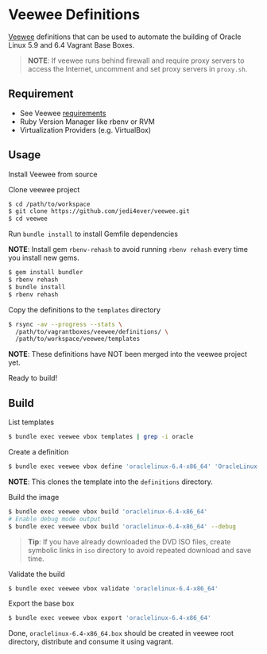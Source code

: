 # Veewee Definitions

[Veewee](https://github.com/jedi4ever/veewee) definitions that can be used to automate the building of Oracle Linux 5.9 and 6.4 Vagrant Base Boxes.

> **NOTE**: If veewee runs behind firewall and require proxy servers to access the Internet, uncomment and set proxy servers in `proxy.sh`.

## Requirement

* See Veewee [requirements](https://github.com/jedi4ever/veewee/blob/master/doc/requirements.md)
* Ruby Version Manager like rbenv or RVM
* Virtualization Providers (e.g. VirtualBox)

## Usage

Install Veewee from source

Clone veewee project

```bash
$ cd /path/to/workspace
$ git clone https://github.com/jedi4ever/veewee.git
$ cd veewee
```
Run `bundle install` to install Gemfile dependencies

**NOTE**: Install gem `rbenv-rehash` to avoid running `rbenv rehash` every time you install new gems.

```bash
$ gem install bundler
$ rbenv rehash
$ bundle install
$ rbenv rehash
```

Copy the definitions to the `templates` directory

```bash
$ rsync -av --progress --stats \
  /path/to/vagrantboxes/veewee/definitions/ \
  /path/to/workspace/veewee/templates
```

**NOTE**: These definitions have NOT been merged into the veewee project yet.

Ready to build!

## Build

List templates

```bash
$ bundle exec veewee vbox templates | grep -i oracle
```

Create a definition

```bash
$ bundle exec veewee vbox define 'oraclelinux-6.4-x86_64' 'OracleLinux-6.4-x86_64-DVD'
```

**NOTE**: This clones the template into the `definitions` directory.

Build the image

```bash
$ bundle exec veewee vbox build 'oraclelinux-6.4-x86_64'
# Enable debug mode output
$ bundle exec veewee vbox build 'oraclelinux-6.4-x86_64' --debug
```

> **Tip**: If you have already downloaded the DVD ISO files,  create symbolic links in `iso` directory to avoid repeated download and save time.

Validate the build

```bash
$ bundle exec veewee vbox validate 'oraclelinux-6.4-x86_64'
```

Export the base box

```bash
$ bundle exec veewee vbox export 'oraclelinux-6.4-x86_64'
```

Done, `oraclelinux-6.4-x86_64.box` should be created in veewee root directory, distribute and consume it using vagrant.


